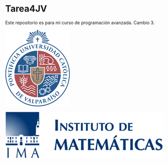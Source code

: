 # Tarea4JV
Este repositorio es para mi curso de programación avanzada. 
Cambio 3.

![My Image](imagen3.png)

![My Image](imagen4.png)
